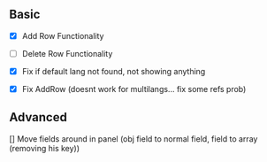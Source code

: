## Basic
- [x] Add Row Functionality
- [ ] Delete Row Functionality
- [x] Fix if default lang not found, not showing anything
- [x] Fix AddRow (doesnt work for multilangs... fix some refs prob)


## Advanced
[] Move fields around in panel (obj field to normal field, field to array (removing his key))
